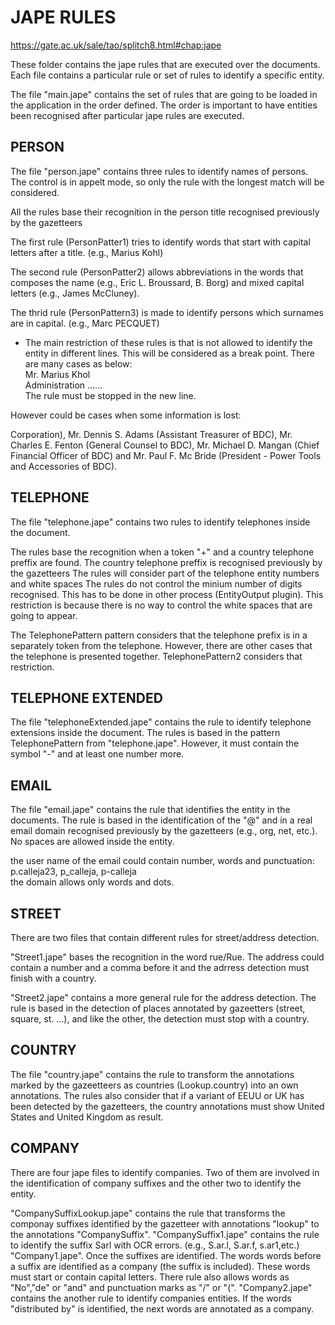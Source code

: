 # JAPE RULES
<https://gate.ac.uk/sale/tao/splitch8.html#chap:jape>


These folder contains the jape rules that are executed over the documents. Each file contains a particular rule or set of rules to identify a specific entity.  

The file "main.jape" contains the set of rules that are going to be loaded in the application in the order defined.  The order is important to have entities been recognised after particular jape rules are executed.

## PERSON 
The file "person.jape" contains three rules to identify names of persons. The control is in appelt mode, so only the rule with the longest match will be considered.

All the rules base their recognition in the person title recognised previously by the gazetteers  

The first rule (PersonPatter1) tries to identify words that start with capital letters after a title. (e.g., Marius Kohl)  

The second rule (PersonPatter2) allows abbreviations in the words that composes the name (e.g., Eric L. Broussard, B. Borg) and  mixed capital letters (e.g., James McCluney).  

The thrid rule (PersonPattern3) is made to identify persons which surnames are in capital. (e.g., Marc PECQUET)

- The main restriction of these rules is that is not allowed to identify the entity in different lines. This will be considered as a break point. There are many cases as below:  
    Mr. Marius Khol   
    Administration ......  
The rule must be stopped in the new line.  

However could be cases when some information is lost:

Corporation), Mr. Dennis S. Adams (Assistant Treasurer of BDC), Mr. Charles E.
Fenton (General Counsel to BDC), Mr. Michael D. Mangan (Chief Financial Officer of
BDC) and Mr. Paul F. Mc Bride (President - Power Tools and Accessories of BDC).

## TELEPHONE
The file "telephone.jape" contains two rules to identify telephones inside the document.

The rules base the recognition when a token "+" and a country telephone preffix are found. The country telephone preffix is recognised previously by the gazetteers
The rules will consider part of the telephone entity numbers and white spaces
The rules do not control the minium number of digits recognised. This has to be done in other process (EntityOutput plugin). This restriction is because there is no way to control the white spaces that are going to appear.

The TelephonePattern pattern considers that the telephone prefix is in a separately token from the telephone. However, there are other cases that the telephone is presented together. TelephonePattern2 considers that restriction.  


## TELEPHONE EXTENDED
The file "telephoneExtended.jape" contains the rule to identify telephone extensions inside the document.
The rules is based in the pattern TelephonePattern from "telephone.jape". However, it must contain the symbol "-" and at least one number more.


## EMAIL
The file "email.jape" contains the rule that identifies the entity in the documents. The rule is based in the identification of the "@" and in a real email domain recognised previously by the gazetteers (e.g., org, net, etc.). No spaces are allowed inside the entity.  

the user name of the email could contain number, words and punctuation:  p.calleja23, p_calleja, p-calleja  
the domain allows only words and dots.  

## STREET
There are two files that contain different rules for street/address detection. 

"Street1.jape" bases the recognition in the word rue/Rue. The address could contain a number and a comma before it and the adrress detection must finish with a country.

"Street2.jape" contains a more general rule for the address detection. The rule is based in the detection of places annotated by gazeetters (street, square, st. ...), and like the other, the detection must stop with a country.
## COUNTRY
The file "country.jape" contains the rule to transform the annotations marked by the gazeetteers as countries (Lookup.country) into an own annotations. The rules also consider that if a variant of EEUU or UK has been detected by the gazetteers, the country annotations must show United States and United Kingdom as result. 


## COMPANY
There are four jape files to identify companies. Two of them are involved in the identification of company suffixes and the other two to identify the entity.

"CompanySuffixLookup.jape" contains the rule that transforms the componay suffixes identified by the gazetteer with annotations "lookup" to the annotations "CompanySuffix".
"CompanySuffix1.jape" contains the rule to identify the suffix Sarl with OCR errors. (e.g., S.ar.l, S.ar.f, s.ar1,etc.)
"Company1.jape". Once the suffixes are identified. The words words before a suffix are identified as a company (the suffix is included). These words must start or contain capital letters. There rule also allows words as "No","de" or "and" and punctuation marks as "/" or "(".
"Company2.jape" contains the another rule to identify companies entities. If the words "distributed by" is identified, the next words are annotated as a company.








